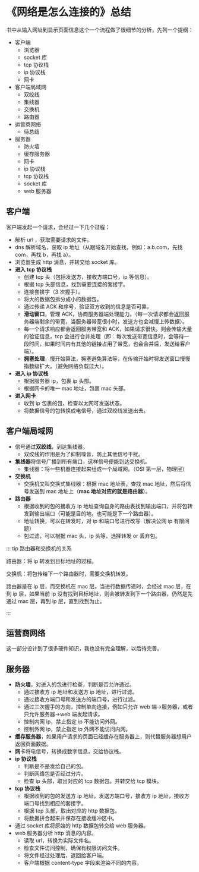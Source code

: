 # 《网络是怎么连接的》总结

书中从输入网址到显示页面信息这个一个流程做了很细节的分析，先列一个提纲：

- 客户端
  - 浏览器
  - socket 库
  - tcp 协议栈
  - ip 协议栈
  - 网卡
- 客户端局域网
  - 双绞线
  - 集线器
  - 交换机
  - 路由器
- 运营商网络
  - 待总结
- 服务器
  - 防火墙
  - 缓存服务器
  - 网卡
  - ip 协议栈
  - tcp 协议栈
  - socket 库
  - web 服务器

## 客户端

客户端发起一个请求，会经过一下几个过程：

- 解析 url ，获取需要请求的文件。
- dns 解析域名，获取 ip 地址（从跟域名开始查找，例如：a.b.com，先找 com，再找 b，再找 a）。
- 浏览器生成 http 消息，并转交给 socket 库。
- **进入 tcp 协议栈**
  - 创建 tcp 头（包括发送方，接收方端口号，ip 等信息）。
  - 根据 tcp 头部信息，找到需要连接的套接字。
  - 连接套接字（3 次握手）。
  - 将大的数据包拆分成小的数据包。
  - 通过传递 ACK 和序号，验证双方收到的信息是否可靠。
  - **滑动窗口**，管理 ACK，协商服务器端处理能力。（每一次请求都会返回服务器端剩余的带宽，当服务器带宽很小时，发送方也会减慢上传数据）。
  - 每一个请求响应都会返回服务带宽和 ACK，如果请求很快，则会传输大量的验证信息，tcp 会进行合并处理（即：每次发送带宽信息时，会等待一段时间，如果时间内有其他的链接占用了带宽，也会合并后，发送给客户端）。
  - **拥塞处理**，慢开始算法，拥塞避免算法等，在传输开始时将发送窗口慢慢指数级扩大。（避免网络负载过大）。
- **进入 ip 协议栈**
  - 根据服务器 ip，包裹 ip 头部。
  - 根据网卡的唯一 mac 地址，包裹 mac 头部。
- **进入网卡**
  - 收到 ip 包裹的包，检查以太网可发送状态。
  - 将数据信号的包转换成电信号，通过双绞线发送出去。

## 客户端局域网

- 信号通过**双绞线**，到达集线器。
  - 双绞线的作用是为了抑制噪音，防止其他信号干扰。
- **集线器**将信号广播到所有端口，这样信号便能到达交换机。
  - 集线器：将一些机器连接起来组成一个局域网。（OSI 第一层，物理层）
- **交换机**
  - 交换机又叫交换式集线器：根据 mac 地址表，查找 mac 地址，然后将信号发送到 mac 地址上（**mac 地址对应的就是路由器**）。
- **路由器**
  - 根据收到的包的接收方 ip 地址查询自身的路由表找到输出端口，并将包转发到输出端口（可能是目的地，也可能是下一个路由器）。
  - 地址转换，可以在转发时，对 ip 和端口号进行改写（解决公网 ip 有限问题）
  - 包过滤，可以根据 mac 头，ip 头等，选择转发 or 丢弃包。

::: tip 路由器和交换机的关系

路由器：将 ip 转发到目标地址的过程。

交换机：将包传给下一个路由器时，需要交换机转发。

路由器是在 ip 层，而交换机在 mac 层。当进行数据传递时，会经过 mac 层，在到 ip 层，如果当前 ip 没有找到目标地址，则会被转发到下一个路由器，仍然是先通过 mac 层，再到 ip 层，直到找到为止。

:::

## 运营商网络

这一部分设计到了很多硬件知识，我也没有完全理解，以后待完善。

## 服务器

- **防火墙**，对进入的包进行检查，判断是否允许通过。
  - 通过接收方 ip 地址和发送方 ip 地址，进行过滤。
  - 通过接收方端口号和发送方的端口号，进行过滤。
  - 通过三次握手的方向，控制单向连接，例如只允许 web 端->服务器，或者只允许服务器->web 端发起请求。
  - 控制内网 ip，禁止指定 ip 不能访问外网。
  - 控制外网 ip，禁止指定 ip 外网不能访问内网。
- **缓存服务器**，如果用户请求的页面已经缓存在服务器上，则代替服务器想用户返回页面数据。
- **网卡**将电信号，转换成数字信息，交给协议栈。
- **ip 协议栈**
  - 判断是不是发给自己的包。
  - 判断网络包是否经过分片。
  - 检查 ip 头部，取出对应的 tcp 数据包。并转交给 tcp 模块。
- **tcp 协议栈**
  - 根据收到的包的发送方 ip 地址，发送方端口号，接收方 ip 地址，接收方端口号找到相应的套接字。
  - 根据 tcp 头部，取出对应的 http 数据包。
  - 将数据拼合起来并保存在接收缓冲区中。
- 通过 socket 库将原始的 http 数据包转交给 web 服务器。
- web 服务器分析 http 消息的内容。
  - 读取 url，转换为实际文件名。
  - 检查文件访问控制，确保有权限访问文件。
  - 将文件经过处理后，返回给客户端。
  - 客户端根据 content-type 字段来渲染不同的内容。
